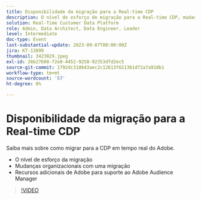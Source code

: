 ```yaml
---
title: Disponibilidade da migração para a Real-time CDP
description: O nível de esforço de migração para a Real-time CDP, mudanças organizacionais com uma mudança e recursos de Adobe adicionais para suporte da Adobe Audience Manager
solution: Real-Time Customer Data Platform
role: Admin, Data Architect, Data Engineer, Leader
level: Intermediate
doc-type: Event
last-substantial-update: 2023-09-07T00:00:00Z
jira: KT-13899
thumbnail: 3423829.jpeg
exl-id: 26b27608-f2e8-4452-9258-92353dfd2ec5
source-git-commit: 1792dc318643aec2c12613f621361d72a7a918b1
workflow-type: tm+mt
source-wordcount: '57'
ht-degree: 0%

---
```


# Disponibilidade da migração para a Real-time CDP

Saiba mais sobre como migrar para a CDP em tempo real do Adobe.

* O nível de esforço da migração
* Mudanças organizacionais com uma migração
* Recursos adicionais de Adobe para suporte ao Adobe Audience Manager


>[!VIDEO](https://video.tv.adobe.com/v/3423829/?learn=on)
